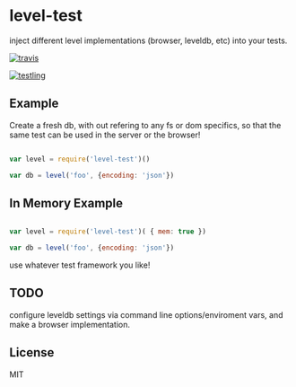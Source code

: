 # level-test

inject different level implementations (browser, leveldb, etc) into your tests.

[![travis](https://travis-ci.org/dominictarr/level-test.png?branch=master)
](https://travis-ci.org/dominictarr/level-test)

[![testling](http://ci.testling.com/dominictarr/level-test.png)
](http://ci.testling.com/dominictarr/level-test)


## Example

Create a fresh db, with out refering to any fs or dom specifics,
so that the same test can be used in the server or the browser!
``` js

var level = require('level-test')()

var db = level('foo', {encoding: 'json'}) 
```

## In Memory Example

``` js

var level = require('level-test')( { mem: true })

var db = level('foo', {encoding: 'json'}) 
```

use whatever test framework you like!

## TODO

configure leveldb settings via command line options/enviroment vars,
and make a browser implementation.


## License

MIT
